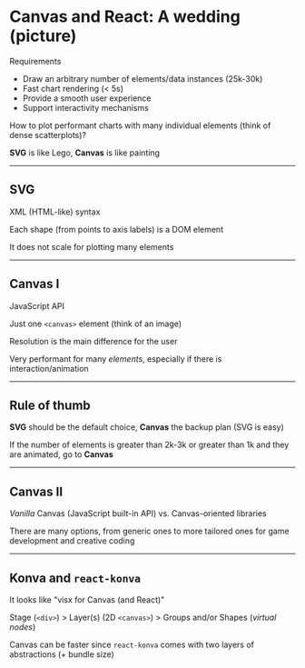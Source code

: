 # Canvas and React: A wedding (picture)

Requirements

- Draw an arbitrary number of elements/data instances (25k-30k)
- Fast chart rendering (< 5s)
- Provide a smooth user experience
- Support interactivity mechanisms

How to plot performant charts with many individual elements (think of dense scatterplots)?

**SVG** is like Lego, **Canvas** is like painting

---

## SVG

XML (HTML-like) syntax

Each shape (from points to axis labels) is a DOM element

It does not scale for plotting many elements

---

## Canvas I

JavaScript API

Just one `<canvas>` element (think of an image)

Resolution is the main difference for the user

Very performant for many _elements_, especially if there is interaction/animation

---

## Rule of thumb

**SVG** should be the default choice, **Canvas** the backup plan (SVG is easy)

If the number of elements is greater than 2k-3k or greater than 1k and they are animated, go to **Canvas**

<!-- By Shirley Wu -->

---

## Canvas II

_Vanilla_ Canvas (JavaScript built-in API) vs. Canvas-oriented libraries

There are many options, from generic ones to more tailored ones for game development and creative coding

---

## Konva and `react-konva`

It looks like "visx for Canvas (and React)"

Stage (`<div>`) > Layer(s) (2D `<canvas>`) > Groups and/or Shapes (_virtual nodes_)

Canvas can be faster since `react-konva` comes with two layers of abstractions (+ bundle size)
